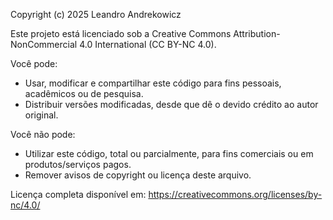 Copyright (c) 2025 Leandro Andrekowicz

Este projeto está licenciado sob a Creative Commons Attribution-NonCommercial 4.0 International (CC BY-NC 4.0).

Você pode:
- Usar, modificar e compartilhar este código para fins pessoais, acadêmicos ou de pesquisa.
- Distribuir versões modificadas, desde que dê o devido crédito ao autor original.

Você não pode:
- Utilizar este código, total ou parcialmente, para fins comerciais ou em produtos/serviços pagos.
- Remover avisos de copyright ou licença deste arquivo.

Licença completa disponível em:
https://creativecommons.org/licenses/by-nc/4.0/
